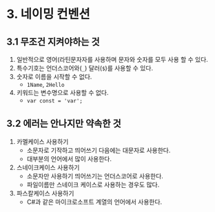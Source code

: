 # 3. 네이밍 컨벤션
## 3.1 무조건 지켜야하는 것
1. 일반적으로 영어(라틴문자자를 사용하며 문자와 숫자를 모두 사용 할 수 있다.
2. 특수기호는 언더스코어와(`_`) 달러(`$`)를 사용할 수 있다.
3. 숫자로 이름을 시작할 수 없다.
	- `1Name`, `2Hello`
4. 키워드는 변수명으로 사용할 수 없다.
	- `var const = 'var';`

## 3.2 에러는 안나지만 약속한 것
1. 카멜케이스 사용하기
	- 소문자로 기작하고 띄어쓰기 다음에는 대문자로 사용한다.
	- 대부분의 언어에서 많이 사용한다.
2. 스네이크케이스 사용하기
	- 소문자만 사용하기 띄어쓰기는 언더스코어로 사용한다.
	- 파일이름만 스네이크 케이스로 사용하는 경우도 많다.
3. 파스칼케이스 사용하기
	- C#과 같은 마이크로소프트 계열의 언어에서 사용한다.
